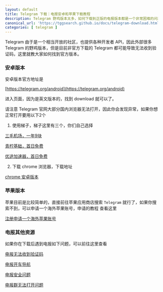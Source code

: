 ```yaml
---
layout: default
title: Telegram 下载｜电报安卓和苹果下载教程
description: Telegram 野鸡版本太多，如何下载到正版的电报版本都是一个非常困难的问题，这里就给大家几个找到官方版本的几个方法。
canonical_url: 'https://tggsearch.github.io/docs/telegram-download.html'
categories: [ telegram ]
---
```

Telegram 由于是一个相当开放的社区，也提供各种开发者 API，因此外部很多 Telegram 的野鸡版本，但是目前非官方下载的 Telegram 都可能导致无法收到验证码，这里就教大家如何找到官方版本。

### 安卓版本
安卓版本官方地址是 

[https://telegram.org/android](https://telegram.org/android)

进入页面，因为是英文版本的，找到 download 就可以了。

请注意 Telegram 官网大部分国内浏览器无法打开，因此你会发现异常，如果你想正常打开要用以下2个

1. 使用梯子，梯子这里有三个，你们自己选择

[三毛机场，一年9块](./302.html?target=https://www.三毛机场.live/#/register?code=GvzAuYCT)

[青柠基础，首日免费](./302.html?target=https://ykxqn.co/#/register?code=UzQHEt2g)

[优途加速器，首日免费](./302.html?target=http://www.youtujsq1.net/share.html?pid=2254819)

2. 下载 chrome 浏览器，下载地址

[chrome 安卓版本](./302.html?target=https://www.google.cn/chrome/?platform=win64&standalone=1)

### 苹果版本
苹果目前是比较简单的，直接前往苹果应用商店搜索 `Telegram` 就行了，如果你搜索不到，可以申请一个海外苹果账号，申请的教程 查看这里

[注册申请一个海外苹果账号](./302.html?target=https://youtu.be/oY396wEXzww)

### 电报其他资源
如果你在下载后遇到电报如下问题，可以前往这里查看

[电报无法收到验证码](./telegram-no-sms-code.html)

[电报开车导航](./telegram-driver-bus.html)

[电报安全问题](./telegram-scam.html)

[电报群无法打开问题](./telegram-group-spc.html)